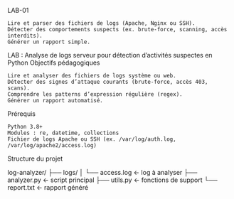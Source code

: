 LAB-01

    Lire et parser des fichiers de logs (Apache, Nginx ou SSH).
    Détecter des comportements suspects (ex. brute-force, scanning, accès interdits).
    Générer un rapport simple.

LAB : Analyse de logs serveur pour détection d’activités suspectes en Python
Objectifs pédagogiques

    Lire et analyser des fichiers de logs système ou web.
    Détecter des signes d’attaque courants (brute-force, accès 403, scans).
    Comprendre les patterns d’expression régulière (regex).
    Générer un rapport automatisé.

Prérequis

    Python 3.8+
    Modules : re, datetime, collections
    Fichier de logs Apache ou SSH (ex. /var/log/auth.log, /var/log/apache2/access.log)

Structure du projet

log-analyzer/
├── logs/
│   └── access.log              ← log à analyser
├── analyzer.py                 ← script principal
├── utils.py                    ← fonctions de support
└── report.txt                  ← rapport généré

